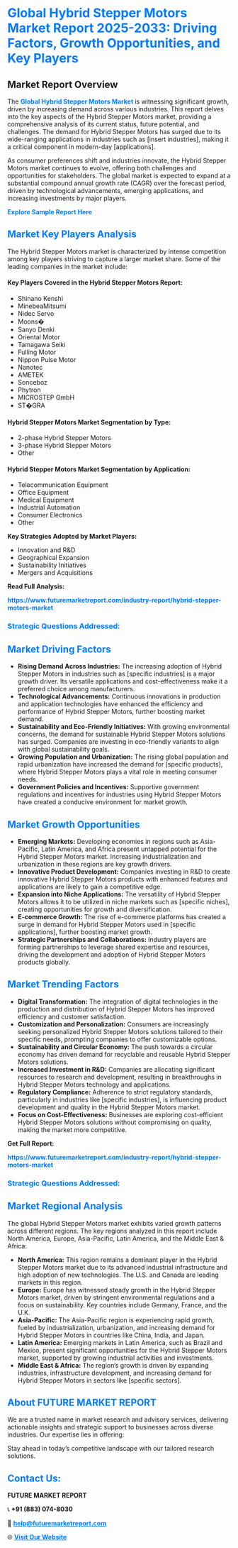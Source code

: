 <h1 style="color: #007BFF;">Global Hybrid Stepper Motors Market Report 2025-2033: Driving Factors, Growth Opportunities, and Key Players</h1>

<section id="overview">
<h2>Market Report Overview</h2>
<p>The <a href="https://www.futuremarketreport.com/industry-report/hybrid-stepper-motors-market" style="color: #007BFF; text-decoration: none;"><strong>Global Hybrid Stepper Motors Market</strong></a> is witnessing significant growth, driven by increasing demand across various industries. This report delves into the key aspects of the Hybrid Stepper Motors market, providing a comprehensive analysis of its current status, future potential, and challenges. The demand for Hybrid Stepper Motors has surged due to its wide-ranging applications in industries such as [insert industries], making it a critical component in modern-day [applications].</p>
<p>As consumer preferences shift and industries innovate, the Hybrid Stepper Motors market continues to evolve, offering both challenges and opportunities for stakeholders. The global market is expected to expand at a substantial compound annual growth rate (CAGR) over the forecast period, driven by technological advancements, emerging applications, and increasing investments by major players.</p>
</section>

<section id="overview">
<p><a href="https://www.futuremarketreport.com/request-sample/reportId=57167" style="color: #007BFF; text-decoration: none;"><strong>Explore Sample Report Here</strong></a></p>
</section>

<section id="key-players">
<h2 style="color: #007BFF;">Market Key Players Analysis</h2>
<p>The Hybrid Stepper Motors market is characterized by intense competition among key players striving to capture a larger market share. Some of the leading companies in the market include:</p>
<h4>Key Players Covered in the Hybrid Stepper Motors Report:</h4>
<ul><li>Shinano Kenshi</li><li>MinebeaMitsumi</li><li>Nidec Servo</li><li>Moons�</li><li>Sanyo Denki</li><li>Oriental Motor</li><li>Tamagawa Seiki</li><li>Fulling Motor</li><li>Nippon Pulse Motor</li><li>Nanotec</li><li>AMETEK</li><li>Sonceboz</li><li>Phytron</li><li>MICROSTEP GmbH</li><li>ST�GRA</li></ul>
<h4>Hybrid Stepper Motors Market Segmentation by Type:</h4>
<ul><li>2-phase Hybrid Stepper Motors</li><li>3-phase Hybrid Stepper Motors</li><li>Other</li></ul>

<h4>Hybrid Stepper Motors Market Segmentation by Application:</h4>
<ul><li>Telecommunication Equipment</li><li>Office Equipment</li><li>Medical Equipment</li><li>Industrial Automation</li><li>Consumer Electronics</li><li>Other</li></ul>
<p><strong>Key Strategies Adopted by Market Players:</strong></p>
<ul>
<li>Innovation and R&D</li>
<li>Geographical Expansion</li>
<li>Sustainability Initiatives</li>
<li>Mergers and Acquisitions</li>
</ul>
</section>

<section>
<p><strong>Read Full Analysis: </strong></p><a href="https://www.futuremarketreport.com/industry-report/hybrid-stepper-motors-market" style="color: #007BFF; text-decoration: none;"><strong>https://www.futuremarketreport.com/industry-report/hybrid-stepper-motors-market</strong></a>
<h3 style="color: #007BFF;">Strategic Questions Addressed:</h3>
</section>

<section id="driving-factors">
<h2 style="color: #007BFF;">Market Driving Factors</h2>
<ul>
<li><strong>Rising Demand Across Industries:</strong> The increasing adoption of Hybrid Stepper Motors in industries such as [specific industries] is a major growth driver. Its versatile applications and cost-effectiveness make it a preferred choice among manufacturers.</li>
<li><strong>Technological Advancements:</strong> Continuous innovations in production and application technologies have enhanced the efficiency and performance of Hybrid Stepper Motors, further boosting market demand.</li>
<li><strong>Sustainability and Eco-Friendly Initiatives:</strong> With growing environmental concerns, the demand for sustainable Hybrid Stepper Motors solutions has surged. Companies are investing in eco-friendly variants to align with global sustainability goals.</li>
<li><strong>Growing Population and Urbanization:</strong> The rising global population and rapid urbanization have increased the demand for [specific products], where Hybrid Stepper Motors plays a vital role in meeting consumer needs.</li>
<li><strong>Government Policies and Incentives:</strong> Supportive government regulations and incentives for industries using Hybrid Stepper Motors have created a conducive environment for market growth.</li>
</ul>
</section>

<section id="growth-opportunities">
<h2 style="color: #007BFF;">Market Growth Opportunities</h2>
<ul>
<li><strong>Emerging Markets:</strong> Developing economies in regions such as Asia-Pacific, Latin America, and Africa present untapped potential for the Hybrid Stepper Motors market. Increasing industrialization and urbanization in these regions are key growth drivers.</li>
<li><strong>Innovative Product Development:</strong> Companies investing in R&D to create innovative Hybrid Stepper Motors products with enhanced features and applications are likely to gain a competitive edge.</li>
<li><strong>Expansion into Niche Applications:</strong> The versatility of Hybrid Stepper Motors allows it to be utilized in niche markets such as [specific niches], creating opportunities for growth and diversification.</li>
<li><strong>E-commerce Growth:</strong> The rise of e-commerce platforms has created a surge in demand for Hybrid Stepper Motors used in [specific applications], further boosting market growth.</li>
<li><strong>Strategic Partnerships and Collaborations:</strong> Industry players are forming partnerships to leverage shared expertise and resources, driving the development and adoption of Hybrid Stepper Motors products globally.</li>
</ul>
</section>

<section id="trending-factors">
<h2 style="color: #007BFF;">Market Trending Factors</h2>
<ul>
<li><strong>Digital Transformation:</strong> The integration of digital technologies in the production and distribution of Hybrid Stepper Motors has improved efficiency and customer satisfaction.</li>
<li><strong>Customization and Personalization:</strong> Consumers are increasingly seeking personalized Hybrid Stepper Motors solutions tailored to their specific needs, prompting companies to offer customizable options.</li>
<li><strong>Sustainability and Circular Economy:</strong> The push towards a circular economy has driven demand for recyclable and reusable Hybrid Stepper Motors solutions.</li>
<li><strong>Increased Investment in R&D:</strong> Companies are allocating significant resources to research and development, resulting in breakthroughs in Hybrid Stepper Motors technology and applications.</li>
<li><strong>Regulatory Compliance:</strong> Adherence to strict regulatory standards, particularly in industries like [specific industries], is influencing product development and quality in the Hybrid Stepper Motors market.</li>
<li><strong>Focus on Cost-Effectiveness:</strong> Businesses are exploring cost-efficient Hybrid Stepper Motors solutions without compromising on quality, making the market more competitive.</li>
</ul>
</section>

<section>
<p><strong>Get Full Report: </strong></p><a href="https://www.futuremarketreport.com/industry-report/hybrid-stepper-motors-market" style="color: #007BFF; text-decoration: none;"><strong>https://www.futuremarketreport.com/industry-report/hybrid-stepper-motors-market</strong></a>
<h3 style="color: #007BFF;">Strategic Questions Addressed:</h3>
</section>


<section id="regional-analysis">
<h2 style="color: #007BFF;">Market Regional Analysis</h2>
<p>The global Hybrid Stepper Motors market exhibits varied growth patterns across different regions. The key regions analyzed in this report include North America, Europe, Asia-Pacific, Latin America, and the Middle East & Africa:</p>
<ul>
<li><strong>North America:</strong> This region remains a dominant player in the Hybrid Stepper Motors market due to its advanced industrial infrastructure and high adoption of new technologies. The U.S. and Canada are leading markets in this region.</li>
<li><strong>Europe:</strong> Europe has witnessed steady growth in the Hybrid Stepper Motors market, driven by stringent environmental regulations and a focus on sustainability. Key countries include Germany, France, and the U.K.</li>
<li><strong>Asia-Pacific:</strong> The Asia-Pacific region is experiencing rapid growth, fueled by industrialization, urbanization, and increasing demand for Hybrid Stepper Motors in countries like China, India, and Japan.</li>
<li><strong>Latin America:</strong> Emerging markets in Latin America, such as Brazil and Mexico, present significant opportunities for the Hybrid Stepper Motors market, supported by growing industrial activities and investments.</li>
<li><strong>Middle East & Africa:</strong> The region’s growth is driven by expanding industries, infrastructure development, and increasing demand for Hybrid Stepper Motors in sectors like [specific sectors].</li>
</ul>
</section>

<footer>
<h2 style="color: #007BFF;">About FUTURE MARKET REPORT</h2>
<p>We are a trusted name in market research and advisory services, delivering actionable insights and strategic support to businesses across diverse industries. Our expertise lies in offering:</p>

<p>Stay ahead in today’s competitive landscape with our tailored research solutions.</p>

<h2 style="color: #007BFF;">Contact Us:</h2>
<p><strong>FUTURE MARKET REPORT</strong></p>
<p>📞 <strong>+91 (883) 074-8030</strong></p>
<p>📧 <strong><a href="mailto:help@futuremarketreport.com" style="color: #007BFF;">help@futuremarketreport.com</a></strong></p>
<p>🌐 <strong><a href="https://www.futuremarketreport.com/" style="color: #007BFF;">Visit Our Website</a></strong></p>
</footer>
